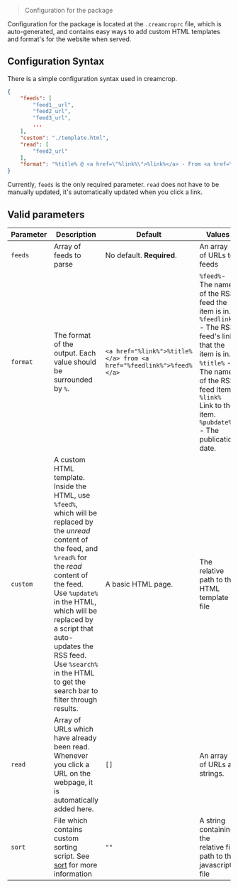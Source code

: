 > Configuration for the package

Configuration for the package is located at the `.creamcroprc` file, 
which is auto-generated, and contains easy ways to add custom HTML templates
and format's for the website when served.

## Configuration Syntax

There is a simple configuration syntax used in creamcrop.

```JSON
{
    "feeds": [
        "feed1__url",
        "feed2_url",
        "feed3_url",
        ...
    ],
    "custom": "./template.html",
    "read": [
        "feed2_url"
    ],
    "format": "%title% @ <a href=\"%link%\">%link%</a> - From <a href=\"%feedlink%\">%feed%</a>. Published at %pubdate%",
}
```

Currently, `feeds` is the only required parameter. `read` does not have to be manually updated, it's automatically updated when you click a link.

## Valid parameters

| Parameter | Description | Default | Values |
| --------- | ----------- | ------- | ------ |
|  `feeds`  | Array of feeds to parse | No default. **Required**. | An array of URLs to feeds |
| `format` | The format of the output. Each value should be surrounded by `%`. | `<a href="%link%">%title%</a> from <a href="%feedlink%">%feed%</a>` | `%feed%`- The name of the RSS feed the item is in. <br> `%feedlink%` - The RSS feed's link that the item is in. <br> `%title%` - The name of the RSS feed Item. <br> `%link%` Link to the item. <br> `%pubdate%` - The publication date. |
| `custom` | A custom HTML template. Inside the HTML, use `%feed%`, which will be replaced by the _unread_ content of the feed, and `%read%` for the _read_ content of the feed. Use `%update%` in the HTML, which will be replaced by a script that auto-updates the RSS feed. Use `%search%` in the HTML to get the search bar to filter through results. |  A basic HTML page. | The relative path to the HTML template file |
| `read` | Array of URLs which have already been read. Whenever you click a URL on the webpage, it is automatically added here. | `[]` | An array of URLs as strings. |
| `sort` | File which contains custom sorting script. See [sort](sort.md) for more information | `""` | A string containing the relative file path to the javascript file | 